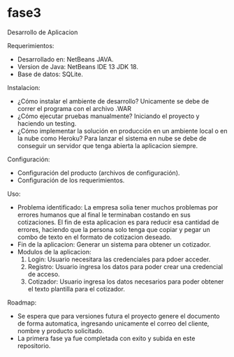# fase3
Desarrollo de Aplicacion

Requerimientos:
* Desarrollado en: NetBeans JAVA.
* Version de Java: NetBeans IDE 13 JDK 18.
* Base de datos: SQLite.


Instalacion:
* ¿Cómo instalar el ambiente de desarrollo? Unicamente se debe de correr el programa con el archivo .WAR
* ¿Cómo ejecutar pruebas manualmente? Iniciando el proyecto y haciendo un testing.
* ¿Cómo implementar la solución en producción en un ambiente local o en la nube como Heroku? Para lanzar el sistema en nube se debe de conseguir un servidor que tenga abierta la aplicacion siempre.

Configuración:
* Configuración del producto (archivos de configuración).
* Configuración de los requerimientos.

Uso:
* Problema identificado: La empresa solia tener muchos problemas por errores humanos que al final le terminaban costando en sus cotizaciones. El fin de esta aplicacion es para reducir esa cantidad de errores, haciendo que la persona solo tenga que copiar y pegar un combo de texto en el formato de cotizacion deseado.
* Fin de la aplicacion: Generar un sistema para obtener un cotizador.
* Modulos de la aplicacion:
  1. Login: Usuario necesitara las credenciales para pdoer acceder.
  2. Registro: Usuario ingresa los datos para poder crear una credencial de acceso.
  3. Cotizador: Usuario ingresa los datos necesarios para poder obtener el texto plantilla para el cotizador.

Roadmap:
* Se espera que para versiones futura el proyecto genere el documento de forma automatica, ingresando unicamente el correo del cliente, nombre y producto solicitado.
* La primera fase ya fue completada con exito y subida en este repositorio.


